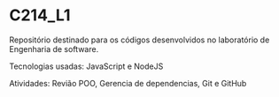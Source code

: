 # C214_L1
Repositório destinado para os códigos desenvolvidos no laboratório de Engenharia de software.

Tecnologias usadas: JavaScript e NodeJS

Atividades: Revião POO, Gerencia de dependencias, Git e GitHub

